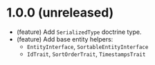 1.0.0 (unreleased)
=====

*   (feature) Add `SerializedType` doctrine type.
*   (feature) Add base entity helpers:
    *    `EntityInterface`, `SortableEntityInterface`
    *   `IdTrait`, `SortOrderTrait`, `TimestampsTrait`
